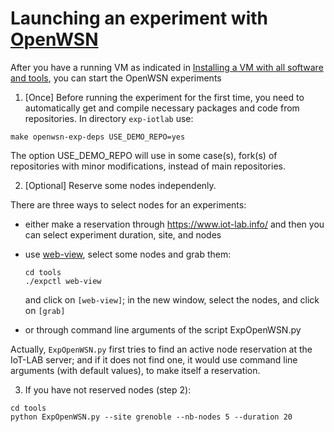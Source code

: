 # Launching an experiment with [OpenWSN](https://openwsn.atlassian.net/)

After you have a running VM as indicated in
[Installing a VM with all software and tools](README-vm.md),  you can start the OpenWSN experiments

1) [Once] Before running the experiment for the first time, 
you need to automatically get  and compile necessary packages 
and code from repositories. In directory ```exp-iotlab``` use:
```
make openwsn-exp-deps USE_DEMO_REPO=yes
```
The option USE_DEMO_REPO will use in some case(s), fork(s) of repositories with minor modifications, instead of main repositories.

2) [Optional] Reserve some nodes independenly.

There are three ways to select nodes for an experiments:
- either make a reservation through https://www.iot-lab.info/ and then
  you can select experiment duration, site, and nodes
- use [web-view](https://github.com/iot-lab/iot-lab/tree/master/web-view),
  select some nodes and grab them:

  ```
  cd tools
  ./expctl web-view
  ```
  and click on ```[web-view]```; in the new window, select the nodes,
  and click on ```[grab]```
- or through command line arguments of the script ExpOpenWSN.py

Actually, ```ExpOpenWSN.py``` first tries to find an active
node reservation at the IoT-LAB server; and if it does not find one,
it would use command line arguments (with default values), 
to make itself a reservation.

3) If you have not reserved nodes (step 2):
```
cd tools
python ExpOpenWSN.py --site grenoble --nb-nodes 5 --duration 20
```

otherwise you can run simply:
```
cd tools
python ExpOpenWSN.py
```

4) Tunnel the port of the sink (and actually all OpenWSN nodes) through ssh
  to IoT-LAB experiment server:
```
./expctl ssh-forward
```

5) Redirect the port of the sink through socat in /tmp/tty
```
./expctl pseudo-tty
```

4) Run the web interface (in directory exp-iotlab/)
```
cd .. && make run-openwsn-web
```
and open the OpenVisualizer web interface in another window:
```
xdg-open http://localhost:8080/
```

5) "Select mote..." choose one of them, and then you have the OpenWSN interface 
  for the Sink.

